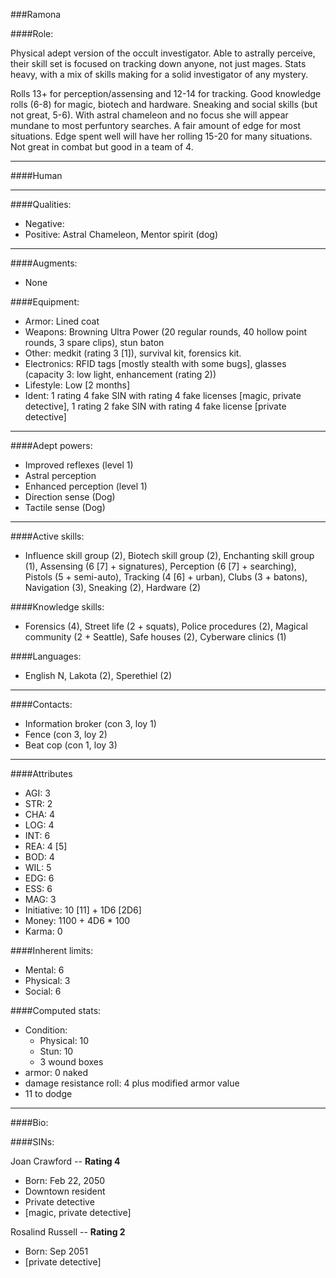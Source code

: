 ###Ramona

####Role:

Physical adept version of the occult investigator. Able to astrally perceive, their skill set is focused on tracking down anyone, not just mages. Stats heavy, with a mix of skills making for a solid investigator of any mystery. 

Rolls 13+ for perception/assensing and 12-14 for tracking. Good knowledge rolls (6-8) for magic, biotech and hardware. Sneaking and social skills (but not great, 5-6). With astral chameleon and no focus she will appear mundane to most perfuntory searches. A fair amount of edge for most situations. Edge spent well will have her rolling 15-20 for many situations. Not great in combat but good in a team of 4.


____
####Human

____
####Qualities:

- Negative:
- Positive: Astral Chameleon, Mentor spirit (dog)

____
####Augments:

- None

####Equipment:

- Armor: Lined coat
- Weapons: Browning Ultra Power (20 regular rounds, 40 hollow point rounds, 3 spare clips), stun baton
- Other: medkit (rating 3 [1]), survival kit, forensics kit.
- Electronics: RFID tags [mostly stealth with some bugs], glasses (capacity 3: low light, enhancement (rating 2))
- Lifestyle: Low [2 months]
- Ident: 1 rating 4 fake SIN with rating 4 fake licenses [magic, private detective], 1 rating 2 fake SIN with rating 4 fake license [private detective]

____
####Adept powers:

- Improved reflexes (level 1)
- Astral perception
- Enhanced perception (level 1)
- Direction sense (Dog)
- Tactile sense (Dog)

____
####Active skills:

- Influence skill group (2), Biotech skill group (2), Enchanting skill group (1), Assensing (6 [7] + signatures), Perception (6 [7] + searching), Pistols (5 + semi-auto), Tracking (4 [6] + urban), Clubs (3 + batons), Navigation (3), Sneaking (2), Hardware (2)

####Knowledge skills:

- Forensics (4), Street life (2 + squats), Police procedures (2), Magical community (2 + Seattle), Safe houses (2), Cyberware clinics (1)

####Languages:

- English N, Lakota (2), Sperethiel (2)

____
####Contacts:

- Information broker (con 3, loy 1)
- Fence (con 3, loy 2)
- Beat cop (con 1, loy 3)

____
####Attributes

- AGI: 3
- STR: 2
- CHA: 4
- LOG: 4
- INT: 6
- REA: 4 [5]
- BOD: 4
- WIL: 5
- EDG: 6
- ESS: 6
- MAG: 3
- Initiative: 10 [11] + 1D6 [2D6]
- Money: 1100 + 4D6 * 100
- Karma: 0

####Inherent limits:

- Mental: 6
- Physical: 3
- Social: 6

####Computed stats:

- Condition:
	- Physical: 10
	- Stun: 10
	- 3 wound boxes
- armor: 0 naked
- damage resistance roll: 4 plus modified armor value
- 11 to dodge

____
####Bio:



####SINs:

Joan Crawford -- **Rating 4**
- Born: Feb 22, 2050
- Downtown resident
- Private detective
- [magic, private detective]

Rosalind Russell -- **Rating 2**
- Born: Sep 2051
- [private detective]


